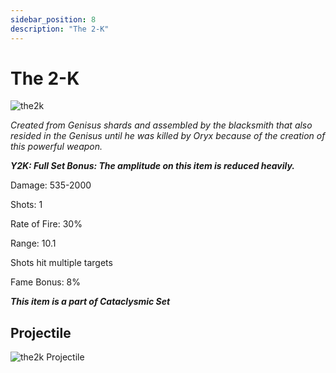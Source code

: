 ```yaml
---
sidebar_position: 8
description: "The 2-K"
---
```


# The 2-K

![the2k](https://vwiki.valorserver.com/api/item/picture/the%202-k)

<i>Created from Genisus shards and assembled by the blacksmith that also resided in the Genisus until he was killed by Oryx because of the creation of this powerful weapon.</i>

***Y2K: Full Set Bonus: The amplitude on this item is reduced heavily.***

Damage: 535-2000

Shots: 1

Rate of Fire: 30% 

Range: 10.1

Shots hit multiple targets

Fame Bonus: 8%

***This item is a part of Cataclysmic Set***

## Projectile

![the2k Projectile](https://cdn.discordapp.com/attachments/1160376179996496013/1187852878090604565/The_2-K_Projectile.gif)


